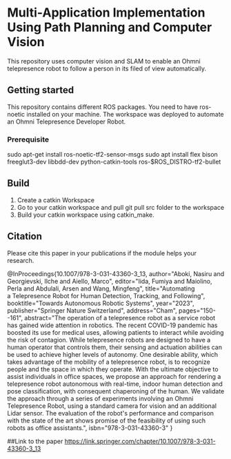 # Multi-Application Implementation Using Path Planning and Computer Vision
This repository uses computer vision and SLAM to enable an Ohmni telepresence robot to follow a person in its filed of view automatically.

## Getting started
This repository contains different ROS packages. You need to have ros-noetic installed on your machine. 
The workspace was deployed to automate an Ohmni Telepresence Developer Robot.

### Prerequisite
sudo apt-get install ros-noetic-tf2-sensor-msgs
sudo apt install flex bison freeglut3-dev libbdd-dev python-catkin-tools ros-$ROS_DISTRO-tf2-bullet

## Build
1. Create a catkin Workspace
2. Go to your catkin workspace and pull git pull src folder to the workspace 
3. Build your catkin workspace using catkin_make.

## Citation

Please cite this paper in your publications if the module helps your research.

@InProceedings{10.1007/978-3-031-43360-3_13,
author="Aboki, Nasiru
and Georgievski, Ilche
and Aiello, Marco",
editor="Iida, Fumiya
and Maiolino, Perla
and Abdulali, Arsen
and Wang, Mingfeng",
title="Automating a Telepresence Robot for Human Detection, Tracking, and Following",
booktitle="Towards Autonomous Robotic Systems",
year="2023",
publisher="Springer Nature Switzerland",
address="Cham",
pages="150--161",
abstract="The operation of a telepresence robot as a service robot has gained wide attention in robotics. The recent COVID-19 pandemic has boosted its use for medical uses, allowing patients to interact while avoiding the risk of contagion. While telepresence robots are designed to have a human operator that controls them, their sensing and actuation abilities can be used to achieve higher levels of autonomy. One desirable ability, which takes advantage of the mobility of a telepresence robot, is to recognize people and the space in which they operate. With the ultimate objective to assist individuals in office spaces, we propose an approach for rendering a telepresence robot autonomous with real-time, indoor human detection and pose classification, with consequent chaperoning of the human. We validate the approach through a series of experiments involving an Ohmni Telepresence Robot, using a standard camera for vision and an additional Lidar sensor. The evaluation of the robot's performance and comparison with the state of the art shows promise of the feasibility of using such robots as office assistants.",
isbn="978-3-031-43360-3"
}


##Link to the paper
https://link.springer.com/chapter/10.1007/978-3-031-43360-3_13
